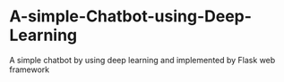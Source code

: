 # A-simple-Chatbot-using-Deep-Learning
A simple chatbot by using deep learning and implemented by Flask web framework
